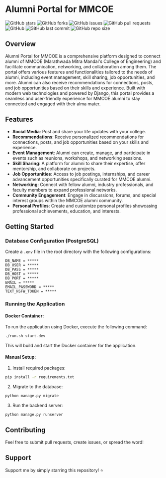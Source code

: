 # Alumni Portal for MMCOE


![GitHub stars](https://img.shields.io/github/stars/NotShrirang/alumni-portal-backend?style=social)
![GitHub forks](https://img.shields.io/github/forks/NotShrirang/alumni-portal-backend?style=social)
![GitHub issues](https://img.shields.io/github/issues/NotShrirang/alumni-portal-backend)
![GitHub pull requests](https://img.shields.io/github/issues-pr/NotShrirang/alumni-portal-backend)
![GitHub](https://img.shields.io/github/license/NotShrirang/alumni-portal-backend)
![GitHub last commit](https://img.shields.io/github/last-commit/NotShrirang/alumni-portal-backend)
![GitHub repo size](https://img.shields.io/github/repo-size/NotShrirang/alumni-portal-backend)

## Overview

Alumni Portal for MMCOE is a comprehensive platform designed to connect alumni of MMCOE (Marathwada Mitra Mandal's College of Engineering) and facilitate communication, networking, and collaboration among them. The portal offers various features and functionalities tailored to the needs of alumni, including event management, skill sharing, job opportunities, and more. Alumni can also receive recommendations for connections, posts, and job opportunities based on their skills and experience. Built with modern web technologies and powered by Django, this portal provides a seamless and user-friendly experience for MMCOE alumni to stay connected and engaged with their alma mater.

## Features

- **Social Media**: Post and share your life updates with your college.
- **Recommendations**: Receive personalized recommendations for connections, posts, and job opportunities based on your skills and experience.
- **Event Management**: Alumni can create, manage, and participate in events such as reunions, workshops, and networking sessions.
- **Skill Sharing**: A platform for alumni to share their expertise, offer mentorship, and collaborate on projects.
- **Job Opportunities**: Access to job postings, internships, and career advancement opportunities specifically curated for MMCOE alumni.
- **Networking**: Connect with fellow alumni, industry professionals, and faculty members to expand professional networks.
- **Community Engagement**: Engage in discussions, forums, and special interest groups within the MMCOE alumni community.
- **Personal Profiles**: Create and customize personal profiles showcasing professional achievements, education, and interests.

## Getting Started

### Database Configuration (PostgreSQL)

Create a `.env` file in the root directory with the following configurations:
```
DB_NAME = *****
DB_USER = *****
DB_PASS = *****
DB_HOST = *****
DB_PORT = *****
EMAIL = *****
EMAIL_PASSWORD = *****
TEXT_NSFW_TOKEN = *****
```


### Running the Application

#### Docker Container:

To run the application using Docker, execute the following command:

```bash
./run.sh start-dev
```

This will build and start the Docker container for the application.

#### Manual Setup:

1. Install required packages:

```bash
pip install -r requirements.txt
```

2. Migrate to the database:
```bash
python manage.py migrate
```

3. Run the backend server:
```bash
python manage.py runserver
```

## Contributing
Feel free to submit pull requests, create issues, or spread the word!

## Support
Support me by simply starring this repository! ⭐

